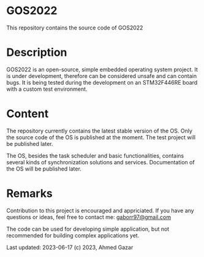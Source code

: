 # GOS2022
This repository contains the source code of GOS2022

# Description
GOS2022 is an open-source, simple embedded operating system project.
It is under development, therefore can be considered unsafe and can contain bugs.
It is being tested during the development on an STM32F446RE board with
a custom test environment.

# Content
The repository currently contains the latest stable version of the OS.
Only the source code of the OS is published at the moment. The test project
will be published later.

The OS, besides the task scheduler and basic functionalities, contains
several kinds of synchronization solutions and services. Documentation of the OS
will be published later.

# Remarks
Contribution to this project is encouraged and appriciated.
If you have any questions or ideas, feel free to contact me: gaborr97@gmail.com

The code can be used for developing simple application, but not recommended for building
complex applications yet.

Last updated: 2023-06-17
(c) 2023, Ahmed Gazar
